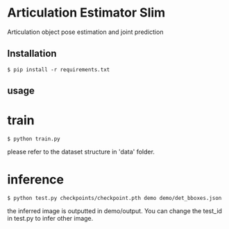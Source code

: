 # Articulation Estimator Slim

Articulation object pose estimation and joint prediction

## Installation

```
$ pip install -r requirements.txt
```

## usage

# train

```
$ python train.py
```

please refer to the dataset structure in 'data' folder.

# inference

```
$ python test.py checkpoints/checkpoint.pth demo demo/det_bboxes.json
```

the inferred image is outputted in demo/output. 
You can change the test_id in test.py to infer other image.
